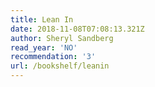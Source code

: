 ```yaml
---
title: Lean In
date: 2018-11-08T07:08:13.321Z
author: Sheryl Sandberg
read_year: 'NO'
recommendation: '3'
url: /bookshelf/leanin
---
```


